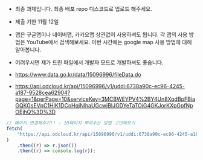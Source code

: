 -   최종 과제입니다. 최종 배포 repo 디스코드로 업로드 해주세요.

-   제출 기한 11월 12일

-   맵은 구글맵이나 네이버맵, 카카오맵 상관없이 사용하셔도 됩니다. 각 맵의 사용 방법은 YouTube에서 검색해보세요. 이번 시간에는 google map 사용 방법에 대해 알아봅니다.

-   어려우시면 제가 드린 파일에서 개발자 모드로 개발하셔도 좋습니다.

-   https://www.data.go.kr/data/15096996/fileData.do

-   https://api.odcloud.kr/api/15096996/v1/uddi:6738a90c-ec96-4245-a187-9528cea62904?page=1&perPage=10&serviceKey=3MCBWEYPV4%2BY4Un8XqdBpFBiaGQKGsEVpC1HIK1DCoHqjNlhaUGcwjBIJGDYeTaTOiG4GKJorKXpGpfNpOEjhQ%3D%3D

```js
// 페이지 변경해주기!! - 10페이지 뿌려주는 방법 고민해보기
fetch(
    "https://api.odcloud.kr/api/15096996/v1/uddi:6738a90c-ec96-4245-a187-9528cea62904?page=1&perPage=10&serviceKey=3MCBWEYPV4%2BY4Un8XqdBpFBiaGQKGsEVpC1HIK1DCoHqjNlhaUGcwjBIJGDYeTaTOiG4GKJorKXpGpfNpOEjhQ%3D%3D"
)
    .then((r) => r.json())
    .then((r) => console.log(r));
```